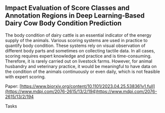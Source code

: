 ## Impact Evaluation of Score Classes and Annotation Regions in Deep Learning-Based Dairy Cow Body Condition Prediction 
The body condition of dairy cattle is an essential indicator of the energy supply of the animals. Various scoring systems are used in practice to quantify body condition. These systems rely on visual observation of different body parts and sometimes on collecting tactile data. In all cases, scoring requires expert knowledge and practice and is time-consuming. Therefore, it is rarely carried out on livestock farms. However, for animal husbandry and veterinary practice, it would be meaningful to have data on the condition of the animals continuously or even daily, which is not feasible with expert scoring.

Paper: [https://www.biorxiv.org/content/10.1101/2023.04.25.538361v1.full](https://www.mdpi.com/2076-2615/13/2/194)https://www.mdpi.com/2076-2615/13/2/194

Tasks

